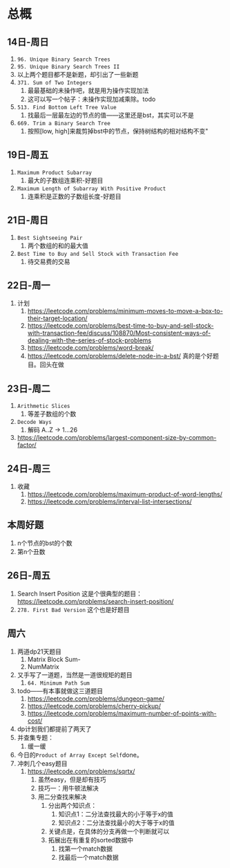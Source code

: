 # 总概## 14日-周日1. `96. Unique Binary Search Trees`2. `95. Unique Binary Search Trees II`3. 以上两个题目都不是新题，却引出了一些新题4. `371. Sum of Two Integers`    1. 最最基础的未操作吧，就是用为操作实现加法    2. 这可以写一个帖子：未操作实现加减乘除。todo5. `513. Find Bottom Left Tree Value`    1. 找最后一层最左边的节点的值——这里还是bst，其实可以不是6. `669. Trim a Binary Search Tree`    1. 按照[low, high]来裁剪掉bst中的节点，保持树结构的相对结构不变"## 19日-周五1. `Maximum Product Subarray`    1. 最大的子数组连乘积-好题目2. `Maximum Length of Subarray With Positive Product`    1. 连乘积是正数的子数组长度-好题目## 21日-周日1. `Best Sightseeing Pair`   1. 两个数组的和的最大值2. `Best Time to Buy and Sell Stock with Transaction Fee`   1. 待交易费的交易## 22日-周一1. 计划   1. https://leetcode.com/problems/minimum-moves-to-move-a-box-to-their-target-location/   2. https://leetcode.com/problems/best-time-to-buy-and-sell-stock-with-transaction-fee/discuss/108870/Most-consistent-ways-of-dealing-with-the-series-of-stock-problems   3. https://leetcode.com/problems/word-break/   4. https://leetcode.com/problems/delete-node-in-a-bst/ 真的是个好题目。回头在做## 23日-周二1. `Arithmetic Slices`   1. 等差子数组的个数2. `Decode Ways`   1. 解码 A..Z -> 1...263. https://leetcode.com/problems/largest-component-size-by-common-factor/## 24日-周三1. 收藏   1. https://leetcode.com/problems/maximum-product-of-word-lengths/   2. https://leetcode.com/problems/interval-list-intersections/ ## 本周好题1. n个节点的bst的个数2. 第n个丑数## 26日-周五1. Search Insert Position 这是个很典型的题目：https://leetcode.com/problems/search-insert-position/2. `278. First Bad Version` 这个也是好题目## 周六1. 两道dp21天题目   1. Matrix Block Sum-   2. NumMatrix2. 又手写了一道题，当然是一道很规矩的题目   1. `64. Minimum Path Sum`3. todo——有本事就做这三道题目    1. https://leetcode.com/problems/dungeon-game/   2. https://leetcode.com/problems/cherry-pickup/   3. https://leetcode.com/problems/maximum-number-of-points-with-cost/4. dp计划我们都提前了两天了5. 并查集专题：   1. 缓一缓6. 今日的`Product of Array Except Self`done。7. 冲刺几个easy题目   1. https://leetcode.com/problems/sqrtx/      1. 虽然easy，但是却有技巧      2. 技巧一：用牛顿法解决      3. 用二分查找来解决         1. 分出两个知识点：            1. 知识点1：二分法查找最大的小于等于x的值            2. 知识点2：二分法查找最小的大于等于x的值         2. 关键点是，在具体的分支再做一个判断就可以         3. 拓展出在有重复的sorted数据中            1. 找第一个match数据            2. 找最后一个match数据